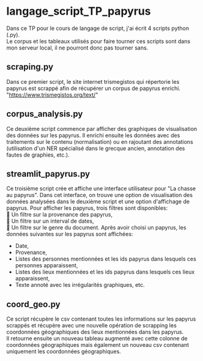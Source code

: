 # langage_script_TP_papyrus

Dans ce TP pour le cours de langage de script, j'ai écrit 4 scripts python (.py).  
Le corpus et les tableaux utilisés pour faire tourner ces scripts sont dans mon serveur local, il ne pourront donc pas tourner sans.    

## scraping.py 
Dans ce premier script, le site internet trismegistos qui répertorie les papyrus est scrappé afin de récupérer un corpus de papyrus enrichi. 
"https://www.trismegistos.org/text/"

## corpus_analysis.py 
Ce deuxième script commence par afficher des graphiques de visualisation des données sur les papyrus. Il enrichi ensuite les données avec des traitements sur le contenu (normalisation) ou en rajoutant des annotations (utilisation d'un NER spécialisé dans le grecque ancien, annotation des fautes de graphies, etc.). 

## streamlit_papyrus.py
Ce troisième script crée et affiche une interface utilisateur pour "La chasse au papyrus".
Dans cet interface, on trouve une option de visualisation des données analysées dans le deuxième script et une option d'affichage de papyrus.
Pour afficher les papyrus, trois filtres sont disponibles:   
:scroll: Un filtre sur la provenance des papyrus,  
:scroll: Un filtre sur un interval de dates,  
:scroll: Un filtre sur le genre du document. 
Après avoir choisi un papyrus, les données suivantes sur les papyrus sont affichées: 
- Date,    
- Provenance,     
- Listes des personnes mentionnées et les ids papyrus dans lesquels ces personnes apparaissent,      
- Listes des lieux mentionnées et les ids papyrus dans lesquels ces lieux apparaissent,    
- Texte annoté avec les irrégularités graphiques, etc.

## coord_geo.py
Ce script récupère le csv contenant toutes les informations sur les papyrus scrappés et récupère avec une nouvelle opération de scrapping les coordonnées géographiques des lieux mentionnées dans les papyrus.  
Il retourne ensuite un nouveau tableau augmenté avec cette colonne de coordonnées géographiques mais également un nouveau csv contenant uniquement les coordonnées géographiques.  
